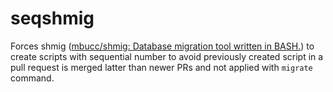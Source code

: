 # seqshmig

Forces shmig ([mbucc/shmig: Database migration tool written in BASH.](https://github.com/mbucc/shmig)) to create
scripts with sequential number to avoid previously created script in a pull request is merged latter than newer PRs 
and not applied with `migrate` command.
